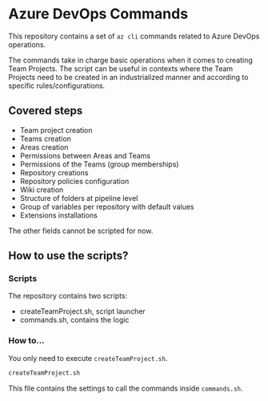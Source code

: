 # Azure DevOps Commands
This repository contains a set of `az cli` commands related to Azure DevOps operations.

The commands take in charge basic operations when it comes to creating Team Projects.
The script can be useful in contexts where the Team Projects need to be created in an industrialized manner and according to specific rules/configurations.

## Covered steps
 - Team project creation
 - Teams creation
 - Areas creation
 - Permissions between Areas and Teams
 - Permissions of the Teams (group memberships)
 - Repository creations
 - Repository policies configuration
 - Wiki creation
 - Structure of folders at pipeline level
 - Group of variables per repository with default values
 - Extensions installations

The other fields cannot be scripted for now.

## How to use the scripts?
### Scripts
The repository contains two scripts:
 - createTeamProject.sh, script launcher
 - commands.sh, contains the logic

### How to...
You only need to execute `createTeamProject.sh`.

```bash
createTeamProject.sh
```

This file contains the settings to call the commands inside `commands.sh`.